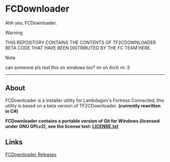 # FCDownloader
Ahh yes, FCDownloader.

> [!WARNING] 
> THIS REPOSITORY CONTAINS THE CONTENTS OF TF2CDOWNLOADER BETA CODE THAT HAVE BEEN DISTRIBUTED BY THE FC TEAM HERE.

> [!NOTE]
> can someone pls test this on windows too? im on Arch rn :3

----

## About
FCDownloader is a installer utility for Lambdagon's Fortress Connected, this utility is based on a beta version of TF2CDownloader.
**(currently rewritten in C#)**

**FCDownloader contains a portable version of Git for Windows (licensed under GNU GPLv2), see the license text: [LICENSE.txt](Binaries/LICENSE.txt)**

## Links
[FCDownloader Releases](https://github.com/Lambdagon/tf_coop_lambda/releases/)
